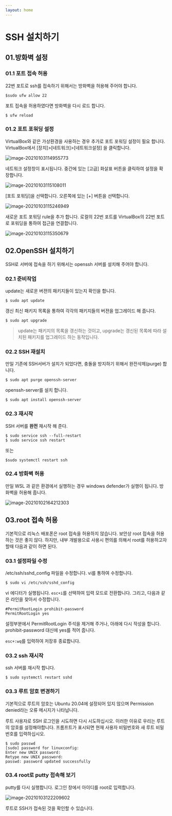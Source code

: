 ```yaml
---
layout: home
---
```


# SSH 설치하기

## 01.방화벽 설정

### 01.1 포트 접속 허용

22번 포트로 ssh를 접속하기 위해서는 방화벽을 허용해 주어야 합니다.

```
$sudo ufw allow 22
```

포트 접속을  허용하였다면 방화벽을 다시 로드 합니다.

```
$ ufw reload
```



### 01.2 포트 포워딩 설정

VirtualBox와 같은 가상환경을 사용하는 경우 추가로 포트 포워딩 설정이 필요 합니다. VirtualBox에서 [장치]>[네트워크]>[네트워크설정] 을 클릭합니다.

![image-20210103114955773](../img/image-20210103114955773.png)



네트워크 설정창이 표시됩니다. 중간에 있는 [고급] 화살표 버튼을 클릭하여 설정을 확장합니다. 

![image-20210103115108011](../img/image-20210103115108011.png)



[포트 포워딩]을 선택합니다. 오른쪽에 있는 [+] 버튼을 선택합니다.

![image-20210103115246949](../img/image-20210103115246949.png)

새로운 포트 포워딩 rule을 추가 합니다. 로컬의 22번 포트를 VirtualBox의 22번 포트로 포워딩을 통하여 접근을 연결합니다.

![image-20210103115350679](../img/image-20210103115350679.png)



## 02.OpenSSH 설치하기

SSH로 서버에 접속을 하기 위해서는 openssh 서버를 설치해 주어야 합니다.



### 02.1 준비작업

update는 새로운 버젼의 패키지들이 있는지 확인을 합니다.

```
$ sudo apt update
```

갱신 최신 패키지 목록을 통하여 각각의 패키지들의 버젼을 업그레이드 해 줍니다.

```
$ sudo apt upgrade
```



> update는 패키지의 목록을 갱신하는 것이고, upgrade는 갱신된 목록에 따라 설치된 패키지를 업그레이드 하는 동작입니다.



### 02.2 SSH 재설치

만일 기존에 SSH서버가 설치가 되었다면, 충돌을 방지하기 위해서 완전삭제(purge) 합니다.

```
$ sudo apt purge openssh-server
```



openssh-server를  설치 합니다.

```
$ sudo apt install openssh-server
```



### 02.3 재시작

SSH 서버를 **완전** 재시작 해 준다.

```
$ sudo service ssh --full-restart
$ sudo service ssh restart
```



또는 

```
$sudo systemctl restart ssh
```





### 02.4 방화벽 허용

만일 WSL 과 같은 환경에서 실행하는 경우 windows defender가 실행이 됩니다.  방화벽을 허용해 줍니다.

![image-20210102164212303](../img/image-20210102164212303.png)











## 03.root 접속 허용

기본적으로 리눅스 배포폰은 root 접속을 허용하지 않습니다. 보안상 root 접속을 허용하는 것은 좋지 않다. 하지만, 내부 개발용으로 사용시 편의를 의해서 root를 허용하고자 할때 다음과 같이 하면 된다.



### 03.1 설정파일 수정

/etc/ssh/sshd_config 파일을 수정합니다. vi를 통하여 수정합니다.

```
$ sudo vi /etc/ssh/sshd_config
```

vi 에디터가 실행됩니다. `esc+i`를 선택하여 입력 모드로 전환합니다. 그리고, 다음과 같은 라인을 찾아서 수정합니다.

```
#PermitRootLogin prohibit-password
PermitRootLogin yes
```

설정부분에서 PermitRootLogin 주석을 제거해 주거나, 아래에 다시 작성을 합니다. prohibit-password 대신에 yes를 적어 줍니다.

`esc+:wq`를 입력하여 저장후 종료합니다.



### 03.2 ssh 재시작

ssh 서버를 재시작 합니다.

```
$ sudo systemctl restart sshd

```



### 03.3 루트 암호 변경하기

기본적으로 루트의 암호는 Ubuntu 20.04에 설정되어 있지 않으며 Permission denied라는 오류 메시지가 나타납니다. 

루트 사용자로 SSH 로그인을 시도하면 다시 시도하십시오. 이러한 이유로 우리는 루트의 암호를 설정해야합니다. 프롬프트가 표시되면 현재 사용자 비밀번호와 새 루트 비밀번호를 입력하십시오.



```
$ sudo passwd
[sudo] password for linuxconfig: 
Enter new UNIX password: 
Retype new UNIX password: 
passwd: password updated successfully
```



### 03.4 root로 putty 접속해 보기

putty를 다시 실행합니다. 로그인 창에서 아이디를 root로 입력합니다.



![image-20210103122209602](../img/image-20210103122209602.png)



루트로 SSH가 접속된 것을 확인할 수 있습니다.


